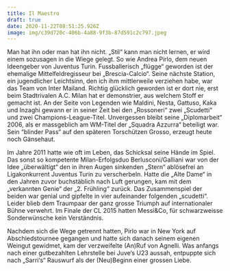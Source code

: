 ```yaml
---
title: Il Maestro
draft: true
date: 2020-11-22T08:51:25.926Z
image: img/c39d720c-406b-4a88-9f3b-87d591c2c797.jpeg
---
```

Man hat ihn oder man hat ihn nicht. „Stil“ kann man nicht lernen, er wird einem sozusagen in die Wiege gelegt. So wie Andrea Pirlo, dem neuen Ideengeber von Juventus Turin. Fussballerisch „flügge“ geworden ist der ehemalige Mittelfeldregisseur bei „Brescia-Calcio“. Seine nächste Station, ein jugendlicher Leichtsinn, den ich ihm mittlerweile verziehen habe, war das Team von Inter Mailand. Richtig glücklich geworden ist er dort nie, erst beim Stadtrivalen A.C. Milan hat er demonstrier, aus welchem Stoff er gemacht ist. An der Seite von Legenden wie Maldini, Nesta, Gattuso, Kaka und Inzaghi gewann er in seiner Zeit bei den „Rossoneri“ zwei „Scudetti“ und zwei Champions-League-Titel. Unvergessen bleibt seine „Diplomarbeit“ 2006, als er massgeblich am WM-Titel der „Squadra Azzurra“ beteiligt war. Sein “blinder Pass“ auf den späteren Torschützen Grosso, erzeugt heute noch Gänsehaut. 

Im Jahre 2011 hatte wie oft im Leben, das Schicksal seine Hände im Spiel. Das sonst so kompetente Milan-Erfolgsduo Berlusconi/Galliani  war von der Idee „überwältigt“ den in ihren Augen sinkenden „Stern“ ablösefrei an Ligakonkurrent Juventus Turin zu verscherbeln. Hatte die „Alte Dame“ in den Jahren zuvor buchstäblich nach Luft gerungen, kam mit dem „verkannten Genie“ der „2. Frühling“ zurück. Das Zusammenspiel der beiden war genial und gipfelte in vier aufeinander folgenden „scudetti“. Leider blieb dem Traumpaar der ganz grosse Triumph auf internationaler Bühne verwehrt. Im Finale der CL 2015 hatten Messi&Co, für schwarzweisse Sonderwünsche kein Verständnis.

Nachdem sich die Wege getrennt hatten, Pirlo war in New York auf Abschiedstournee gegangen und hatte sich danach seinem eigenen Weingut gewidmet, kam der verzweifelte (An)Ruf von Agnelli. Was anfangs nach einer gutbezahlten Lehrstelle bei Juve‘s U23 aussah, entpuppte sich nach „Sarri‘s“ Rauswurf als der (Neu)Beginn einer grossen Liebe.